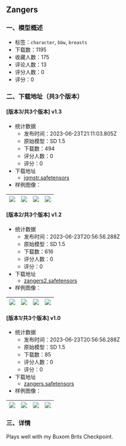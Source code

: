 ## Zangers
### 一、模型概述

- 标签：`character`, `bbw`, `breasts`
- 下载数：1195
- 收藏人数：175
- 评论人数：13
- 评分人数：0
- 评分：0

### 二、下载地址（共3个版本）

#### [版本3/共3个版本] v1.3

- 统计数据
  - 发布时间：2023-06-23T21:11:03.805Z
  - 原始模型：SD 1.5
  - 下载数：494
  - 评分人数：0
  - 评分：0
- 下载地址
  - [jgmstr.safetensors](https://civitai.com/api/download/models/102484)
- 样例图像：

| <img src="https://image.civitai.com/xG1nkqKTMzGDvpLrqFT7WA/88c2c748-368d-4b96-aa3f-348007de05a6/width=450/1262176.jpeg" /> | <img src="https://image.civitai.com/xG1nkqKTMzGDvpLrqFT7WA/96623e8d-bdd5-4886-ac4f-29980abf2be1/width=450/1262088.jpeg" /> | <img src="https://image.civitai.com/xG1nkqKTMzGDvpLrqFT7WA/d2986077-69b7-4514-a0b2-cf915b169e27/width=450/1262095.jpeg" /> | <img src="https://image.civitai.com/xG1nkqKTMzGDvpLrqFT7WA/574aec36-0a55-477b-bd42-3655ecdc88ad/width=450/1262096.jpeg" /> |
| ---- | ---- | ---- | ---- |

#### [版本2/共3个版本] v1.2

- 统计数据
  - 发布时间：2023-06-23T20:56:56.288Z
  - 原始模型：SD 1.5
  - 下载数：616
  - 评分人数：0
  - 评分：0
- 下载地址
  - [zangers2.safetensors](https://civitai.com/api/download/models/96827)
- 样例图像：

| <img src="https://image.civitai.com/xG1nkqKTMzGDvpLrqFT7WA/837b4ead-950e-4203-a32c-a3c7c3abe518/width=450/1159804.jpeg" /> | <img src="https://image.civitai.com/xG1nkqKTMzGDvpLrqFT7WA/31ca9769-ea21-467d-8fe1-7945464bd87f/width=450/1159731.jpeg" /> | <img src="https://image.civitai.com/xG1nkqKTMzGDvpLrqFT7WA/6ae86e60-78f3-42e9-9810-390e29ed05f5/width=450/1159025.jpeg" /> | <img src="https://image.civitai.com/xG1nkqKTMzGDvpLrqFT7WA/b6518319-6827-456d-b964-2cdb2133668c/width=450/1159299.jpeg" /> |
| ---- | ---- | ---- | ---- |

#### [版本1/共3个版本] v1.0

- 统计数据
  - 发布时间：2023-06-23T20:56:56.288Z
  - 原始模型：SD 1.5
  - 下载数：85
  - 评分人数：0
  - 评分：0
- 下载地址
  - [zangers.safetensors](https://civitai.com/api/download/models/96824)
- 样例图像：

| <img src="https://image.civitai.com/xG1nkqKTMzGDvpLrqFT7WA/c7330652-ac63-447d-8811-7b8cd69d78ee/width=450/1158919.jpeg" /> | <img src="https://image.civitai.com/xG1nkqKTMzGDvpLrqFT7WA/6cd56a5a-f9f7-4118-bc13-93037921e3d7/width=450/1158931.jpeg" /> | <img src="https://image.civitai.com/xG1nkqKTMzGDvpLrqFT7WA/d411575f-a765-434f-81b4-7f7ead74c46d/width=450/1158935.jpeg" /> | <img src="https://image.civitai.com/xG1nkqKTMzGDvpLrqFT7WA/d5ec292f-4161-4246-9dec-73d3edadeaeb/width=450/1158937.jpeg" /> |
| ---- | ---- | ---- | ---- |


### 三、详情
<p>Plays well with my Buxom Brits Checkpoint. </p>